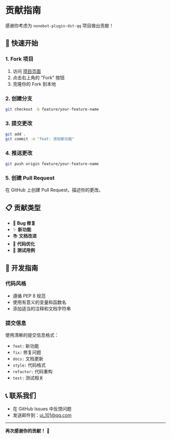 # 贡献指南

感谢你考虑为 `nonebot-plugin-dst-qq` 项目做出贡献！

## 🚀 快速开始

### 1. Fork 项目
1. 访问 [项目页面](https://github.com/uitok/nonebot-plugin-dst-qq)
2. 点击右上角的 "Fork" 按钮
3. 克隆你的 Fork 到本地

### 2. 创建分支
```bash
git checkout -b feature/your-feature-name
```

### 3. 提交更改
```bash
git add .
git commit -m "feat: 添加新功能"
```

### 4. 推送更改
```bash
git push origin feature/your-feature-name
```

### 5. 创建 Pull Request
在 GitHub 上创建 Pull Request，描述你的更改。

## 📋 贡献类型

- 🐛 **Bug 修复**
- ✨ **新功能**
- 📚 **文档改进**
- 🔧 **代码优化**
- 🧪 **测试用例**

## 🎯 开发指南

### 代码风格
- 遵循 PEP 8 规范
- 使用有意义的变量和函数名
- 添加适当的注释和文档字符串

### 提交信息
使用清晰的提交信息格式：
- `feat:` 新功能
- `fix:` 修复问题
- `docs:` 文档更新
- `style:` 代码格式
- `refactor:` 代码重构
- `test:` 测试相关

## 📞 联系我们

- 在 GitHub Issues 中反馈问题
- 发送邮件到：ui_101@qq.com

---

**再次感谢你的贡献！** 🎉 